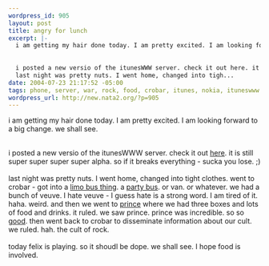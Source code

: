 ```yaml
--- 
wordpress_id: 905
layout: post
title: angry for lunch
excerpt: |-
  i am getting my hair done today. I am pretty excited. I am looking forward to a big change. we shall see. 
  
  
  i posted a new versio of the itunesWWW server. check it out here. it is still super super super super alpha. so if it breaks everything - sucka you lose. ;)
  last night was pretty nuts. I went home, changed into tigh...
date: 2004-07-23 21:17:52 -05:00
tags: phone, server, war, rock, food, crobar, itunes, nokia, ituneswww
wordpress_url: http://new.nata2.org/?p=905
---
```

i am getting my hair done today. I am pretty excited. I am looking forward to a big change. we shall see. 
<br/><br/>

i posted a new versio of the itunesWWW server. check it out <a href="http://www.dopeman.org/itunesWWW.zip">here</a>. it is still super super super super alpha. so if it breaks everything - sucka you lose. ;)
<br/><br/>last night was pretty nuts. I went home, changed into tight clothes. went to crobar - got into a <a href="http://nata2.info/pictures/misc/phone_camera/nokia_6600/230720040230/Nokia6600(179).jpg">limo bus thing</a>. a <a href="http://nata2.info/pictures/misc/phone_camera/nokia_6600/230720040230/Nokia6600(180).jpg">party bus</a>. or van. or whatever. we had a bunch of veuve. I hate veuve - I guess hate is a strong word. I am tired of it. haha. weird. and then we went to <a href="http://nata2.info/pictures/misc/phone_camera/nokia_6600/230720040230/Nokia6600(165).jpg">prince</a> where we had three boxes and lots of food and drinks. it ruled. we saw prince. prince was incredible. so so <a href="http://nata2.info/pictures/misc/phone_camera/nokia_6600/230720040230/Nokia6600(169).jpg">good</a>. then went back to crobar to disseminate information about our cult. we ruled. hah. the cult of rock. <br/><br/>today felix is playing. so it shoudl be dope. we shall see. I hope food is involved. 

